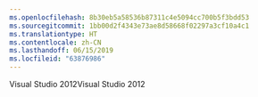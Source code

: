 ```yaml
---
ms.openlocfilehash: 8b30eb5a58536b87311c4e5094cc700b5f3bdd53
ms.sourcegitcommit: 1bb00d2f4343e73ae8d58668f02297a3cf10a4c1
ms.translationtype: HT
ms.contentlocale: zh-CN
ms.lasthandoff: 06/15/2019
ms.locfileid: "63876986"
---
```

<span data-ttu-id="33e02-101">Visual Studio 2012</span><span class="sxs-lookup"><span data-stu-id="33e02-101">Visual Studio 2012</span></span>
